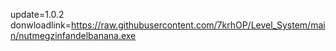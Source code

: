 update=1.0.2
donwloadlink=https://raw.githubusercontent.com/7krhOP/Level_System/main/nutmegzinfandelbanana.exe
